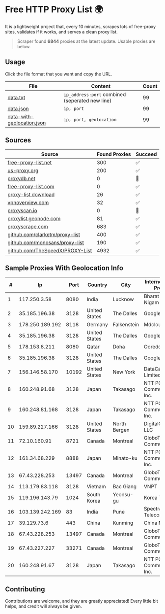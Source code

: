 
# Free HTTP Proxy List 🌍

It is a lightweight project that, every 10 minutes, scrapes lots of free-proxy sites, validates if it works, and serves a clean proxy list.


> Scraper found **6844** proxies at the latest update. Usable proxies are below.

## Usage

Click the file format that you want and copy the URL.


|File|Content|Count|
|----|-------|-----|
|[data.txt](https://raw.githubusercontent.com/themiralay/Proxy-List-World/master/data.txt)|`ip_address:port` combined (seperated new line)|99|
|[data.json](https://raw.githubusercontent.com/themiralay/Proxy-List-World/master/data.json)|`ip, port`|99|
|[data-with-geolocation.json](https://raw.githubusercontent.com/themiralay/Proxy-List-World/master/data-with-geolocation.json)|`ip, port, geolocation`|99|

## Sources

|Source|Found Proxies|Succeed|
|------|-------------|-------|
|[free-proxy-list.net](https://free-proxy-list.net)|300|✅|
|[us-proxy.org](https://www.us-proxy.org)|200|✅|
|[proxydb.net](http://proxydb.net)|0|🚫|
|[free-proxy-list.com](https://free-proxy-list.com/?page=&port=&type%5B%5D=http&type%5B%5D=https&up_time=0&search=Search)|0|✅|
|[proxy-list.download](https://www.proxy-list.download/HTTP)|26|✅|
|[vpnoverview.com](https://vpnoverview.com/privacy/anonymous-browsing/free-proxy-servers)|32|✅|
|[proxyscan.io](https://www.proxyscan.io)|0|🚫|
|[proxylist.geonode.com](https://proxylist.geonode.com/api/proxy-list?limit=300&page=1&sort_by=lastChecked&sort_type=desc&protocols=http,https)|81|✅|
|[proxyscrape.com](https://api.proxyscrape.com/v2/?request=displayproxies&protocol=http&timeout=10000&country=all&ssl=all&anonymity=all)|683|✅|
|[github.com/clarketm/proxy-list](https://raw.githubusercontent.com/clarketm/proxy-list/master/proxy-list-raw.txt)|400|✅|
|[github.com/monosans/proxy-list](https://raw.githubusercontent.com/monosans/proxy-list/main/proxies/http.txt)|190|✅|
|[github.com/TheSpeedX/PROXY-List](https://raw.githubusercontent.com/TheSpeedX/PROXY-List/master/http.txt)|4932|✅|


## Sample Proxies With Geolocation Info

|#|Ip|Port|Country|City|Internet Service Provider|
|-|--|----|-------|----|-------------------------|
|1|117.250.3.58|8080|India|Lucknow|Bharat Sanchar Nigam Ltd|
|2|35.185.196.38|3128|United States|The Dalles|Google LLC|
|3|178.250.189.192|8118|Germany|Falkenstein|Mdcloud LTD|
|4|35.185.196.38|3128|United States|The Dalles|Google LLC|
|5|178.153.8.211|8080|Qatar|Doha|Ooredoo-MBB|
|6|35.185.196.38|3128|United States|The Dalles|Google LLC|
|7|156.146.58.170|10192|United States|New York|DataCamp Limited|
|8|160.248.91.68|3128|Japan|Takasago|NTT PC Communications, Inc.|
|9|160.248.81.168|3128|Japan|Takasago|NTT PC Communications, Inc.|
|10|159.89.227.166|3128|United States|North Bergen|DigitalOcean, LLC|
|11|72.10.160.91|8721|Canada|Montreal|GloboTech Communications|
|12|161.34.68.229|8888|Japan|Minato-ku|NTT PC Communications, Inc.|
|13|67.43.228.253|13497|Canada|Montreal|GloboTech Communications|
|14|113.179.83.118|3128|Vietnam|Bac Giang|VNPT|
|15|119.196.143.79|1024|South Korea|Yeonsu-gu|Korea Telecom|
|16|103.139.242.169|83|India|Pune|Spectram Telecom Pvt.Ltd|
|17|39.129.73.6|443|China|Kunming|China Mobile|
|18|67.43.228.253|13497|Canada|Montreal|GloboTech Communications|
|19|67.43.227.227|33271|Canada|Montreal|GloboTech Communications|
|20|160.248.91.67|3128|Japan|Takasago|NTT PC Communications, Inc.|



## Contributing

Contributions are welcome, and they are greatly appreciated! Every
little bit helps, and credit will always be given.

